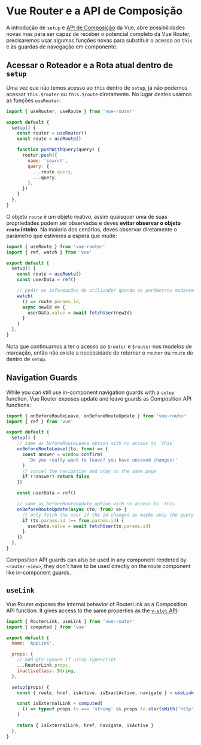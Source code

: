 # Vue Router e a API de Composição

<VueSchoolLink
  href="https://vueschool.io/lessons/router-and-the-composition-api"
  title="Aprenda a como usar a Vue Router com a API de Composição"
/>

A introdução de `setup` e [API de Composição](https://v3.vuejs.org/guide/composition-api-introduction.html) da Vue, abre possibilidades novas mas para ser capaz de receber o potencial completo da Vue Router, precisaremos usar algumas funções novas para substituir o acesso ao `this` e às guardas de navegação em componente.

## Acessar o Roteador e a Rota atual dentro de `setup`

Uma vez que não temos acesso ao `this` dentro de `setup`, já não podemos acessar `this.$router` ou `this.$route` diretamente. No lugar destes usamos as funções `useRouter`:

```js
import { useRouter, useRoute } from 'vue-router'

export default {
  setup() {
    const router = useRouter()
    const route = useRoute()

    function pushWithQuery(query) {
      router.push({
        name: 'search',
        query: {
          ...route.query,
          ...query,
        },
      })
    }
  },
}
```

O objeto `route` é um objeto reativo, assim quaisquer uma de suas propriedades podem ser observadas e deves **evitar observar o objeto `route` inteiro**. Na maioria dos cenários, deves observar diretamente o parâmetro que estiveres a espera que mude:

```js
import { useRoute } from 'vue-router'
import { ref, watch } from 'vue'

export default {
  setup() {
    const route = useRoute()
    const userData = ref()

    // pedir as informações do utilizador quando os parâmetros mudarem
    watch(
      () => route.params.id,
      async newId => {
        userData.value = await fetchUser(newId)
      }
    )
  },
}
```

Nota que continuamos a ter o acesso ao `$router` e `$router` nos modelos de marcação, então não existe a necessidade de retornar o `router` ou `route` de dentro de `setup`.

## Navigation Guards

While you can still use in-component navigation guards with a `setup` function, Vue Router exposes update and leave guards as Composition API functions:

```js
import { onBeforeRouteLeave, onBeforeRouteUpdate } from 'vue-router'
import { ref } from 'vue'

export default {
  setup() {
    // same as beforeRouteLeave option with no access to `this`
    onBeforeRouteLeave((to, from) => {
      const answer = window.confirm(
        'Do you really want to leave? you have unsaved changes!'
      )
      // cancel the navigation and stay on the same page
      if (!answer) return false
    })

    const userData = ref()

    // same as beforeRouteUpdate option with no access to `this`
    onBeforeRouteUpdate(async (to, from) => {
      // only fetch the user if the id changed as maybe only the query or the hash changed
      if (to.params.id !== from.params.id) {
        userData.value = await fetchUser(to.params.id)
      }
    })
  },
}
```

Composition API guards can also be used in any component rendered by `<router-view>`, they don't have to be used directly on the route component like in-component guards.

## `useLink`

Vue Router exposes the internal behavior of RouterLink as a Composition API function. It gives access to the same properties as the [`v-slot` API](../../api/#router-link-s-v-slot):

```js
import { RouterLink, useLink } from 'vue-router'
import { computed } from 'vue'

export default {
  name: 'AppLink',

  props: {
    // add @ts-ignore if using TypeScript
    ...RouterLink.props,
    inactiveClass: String,
  },

  setup(props) {
    const { route, href, isActive, isExactActive, navigate } = useLink(props)

    const isExternalLink = computed(
      () => typeof props.to === 'string' && props.to.startsWith('http')
    )

    return { isExternalLink, href, navigate, isActive }
  },
}
```

